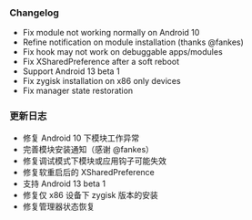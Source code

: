 ### Changelog
- Fix module not working normally on Android 10
- Refine notification on module installation (thanks @fankes)
- Fix hook may not work on debuggable apps/modules
- Fix XSharedPreference after a soft reboot
- Support Android 13 beta 1
- Fix zygisk installation on x86 only devices
- Fix manager state restoration

### 更新日志
- 修复 Android 10 下模块工作异常
- 完善模块安装通知（感谢 @fankes）
- 修复调试模式下模块或应用钩子可能失效
- 修复软重启后的 XSharedPreference
- 支持 Android 13 beta 1
- 修复仅 x86 设备下 zygisk 版本的安装
- 修复管理器状态恢复